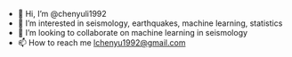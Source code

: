 - 👋 Hi, I’m @chenyuli1992
- 👀 I’m interested in seismology, earthquakes, machine learning, statistics
- 💞️ I’m looking to collaborate on machine learning in seismology
- 📫 How to reach me lchenyu1992@gmail.com

<!---
chenyuli1992/chenyuli1992 is a ✨ special ✨ repository because its `README.md` (this file) appears on your GitHub profile.
You can click the Preview link to take a look at your changes.
--->
